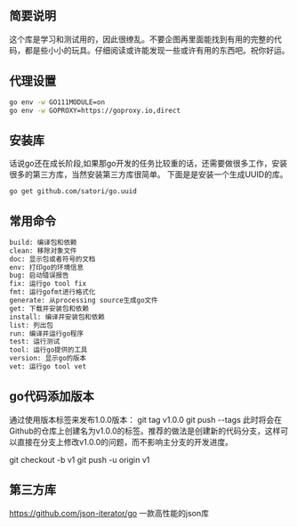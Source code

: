 ## 简要说明 
这个库是学习和测试用的，因此很缭乱。不要企图再里面能找到有用的完整的代码，都是些小小的玩具。仔细阅读或许能发现一些或许有用的东西吧。祝你好运。

## 代理设置
```bash
go env -w GO111MODULE=on
go env -w GOPROXY=https://goproxy.io,direct
```


## 安装库
话说go还在成长阶段,如果那go开发的任务比较重的话，还需要做很多工作，安装很多的第三方库，当然安装第三方库很简单。
下面是是安装一个生成UUID的库。
```bash
go get github.com/satori/go.uuid
```

## 常用命令
```bash
build: 编译包和依赖
clean: 移除对象文件
doc: 显示包或者符号的文档
env: 打印go的环境信息
bug: 启动错误报告
fix: 运行go tool fix
fmt: 运行gofmt进行格式化
generate: 从processing source生成go文件
get: 下载并安装包和依赖
install: 编译并安装包和依赖
list: 列出包
run: 编译并运行go程序
test: 运行测试
tool: 运行go提供的工具
version: 显示go的版本
vet: 运行go tool vet
```


## go代码添加版本
通过使用版本标签来发布1.0.0版本：
git tag v1.0.0
git push --tags
此时将会在Github的仓库上创建名为v1.0.0的标签。推荐的做法是创建新的代码分支，这样可以直接在分支上修改v1.0.0的问题，而不影响主分支的开发进度。

git checkout -b v1
git push -u origin v1




## 第三方库


https://github.com/json-iterator/go 一款高性能的json库






















